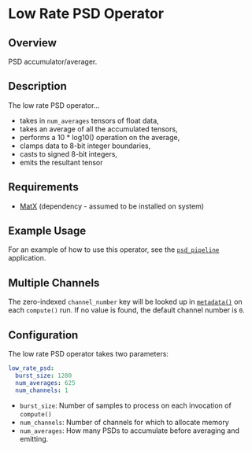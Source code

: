 # Low Rate PSD Operator

## Overview

PSD accumulator/averager.

## Description

The low rate PSD operator...
- takes in `num_averages` tensors of float data,
- takes an average of all the accumulated tensors,
- performs a 10 * log10() operation on the average,
- clamps data to 8-bit integer boundaries,
- casts to signed 8-bit integers,
- emits the resultant tensor

## Requirements

- [MatX](https://github.com/NVIDIA/MatX) (dependency - assumed to be installed on system)

## Example Usage

For an example of how to use this operator, see the
[`psd_pipeline`](../../applications/psd_pipeline) application.

## Multiple Channels

The zero-indexed `channel_number` key will be looked up in [`metadata()`](https://docs.nvidia.com/holoscan/sdk-user-guide/holoscan_create_app.html#dynamic-application-metadata)
on each `compute()` run. If no value is found, the default channel number is `0`.

## Configuration

The low rate PSD operator takes two parameters:

```yaml
low_rate_psd:
  burst_size: 1280
  num_averages: 625
  num_channels: 1
```

- `burst_size`: Number of samples to process on each invocation of `compute()`
- `num_channels`: Number of channels for which to allocate memory
- `num_averages`: How many PSDs to accumulate before averaging and emitting.
